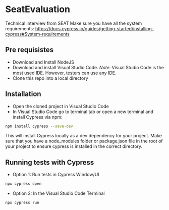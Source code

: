 # SeatEvaluation
Technical interview from SEAT
Make sure you have all the system requirements: https://docs.cypress.io/guides/getting-started/installing-cypress#System-requirements
## Pre requisistes
* Download and Install NodeJS 
* Download and install Visual Studio Code.
*Note*: Visual Studio Code is the most used IDE. However, testers can use any IDE.
* Clone this repo into a local directory
## Installation
* Open the cloned project in Visual Studio Code
* In Visual Studio Code go to terminal tab or open a new terminal and install Cypress via npm:
```bash
npm install cypress --save-dev
```
This will install Cypress locally as a dev dependency for your project.
Make sure that you have a node_modules folder or package.json file in the root of your project to ensure cypress is installed in the correct directory.
## Running tests with Cypress
* Option 1: Run tests in Cypress Window/UI
```bash
npx cypress open
```
* Option 2: In the Visual Studio Code Terminal
```bash
npx cypress run
```
